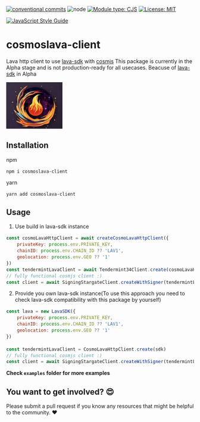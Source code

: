 [![conventional commits](https://img.shields.io/badge/Conventional%20Commits-1.0.0-yellow.svg)](https://conventionalcommits.org)  ![node](https://img.shields.io/badge/node-%3E=18.16.1-green) [![Module type: CJS](https://img.shields.io/badge/module%20type-cjs-brightgreen)](https://github.com/voxpelli/badges-cjs-esm)  [![License: MIT](https://img.shields.io/badge/License-MIT-green.svg)](https://opensource.org/licenses/MIT)

[![JavaScript Style Guide](https://cdn.rawgit.com/standard/standard/master/badge.svg)](https://github.com/standard/standard)
  
# cosmoslava-client
Lava http client to use [lava-sdk](https://github.com/lavanet/lava-sdk) with [cosmjs](https://github.com/cosmos/cosmjs) 
This package is currently in the Alpha stage and is not production-ready for all usecases. 
Beacuse of [lava-sdk](https://github.com/lavanet/lava-sdk) in Alpha

<img src="cosmolava.png" width="30%">

## Installation
npm
```
npm i cosmoslava-client
```
yarn 
```
yarn add cosmoslava-client
```
## Usage 
1. Use build in lava-sdk instance 
```js
const cosmoLavaHttpClient = await createCosmoLavaHttpClient({
    privateKey: process.env.PRIVATE_KEY,
    chainID: process.env.CHAIN_ID ?? 'LAV1',
    geolocation: process.env.GEO ?? '1'
})
const tendermintLavaClient = await Tendermint34Client.create(cosmoLavaHttpClient)
// fully functional cosmjs client :)
const client = await SigningStargateClient.createWithSigner(tendermintLavaClient, signer)
```
2. Provide you own lava-sdk instance(To use this approach you need to check lava-sdk compatibility with this package by yourself)
```js
const lava = new LavaSDK({
    privateKey: process.env.PRIVATE_KEY,
    chainID: process.env.CHAIN_ID ?? 'LAV1',
    geolocation: process.env.GEO ?? '1'
})

const tendermintLavaClient = CosmoLavaHttpClient.create(sdk)
// fully functional cosmjs client :)
const client = await SigningStargateClient.createWithSigner(tendermintLavaClient, signer)

```
__Check `examples` folder for more examples__

## You want to get involved? 😍

Please submit a pull request if you know any resources that might be helpful to the community. ❤️
